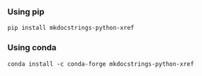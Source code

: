 ### Using pip

```
pip install mkdocstrings-python-xref
```
### Using conda

```
conda install -c conda-forge mkdocstrings-python-xref
```
